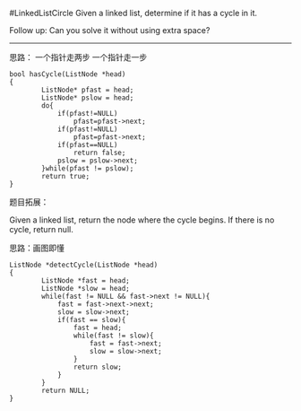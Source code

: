 #LinkedListCircle
Given a linked list, determine if it has a cycle in it.

Follow up:
Can you solve it without using extra space?

---


思路：
一个指针走两步 一个指针走一步

```
bool hasCycle(ListNode *head)
{
        ListNode* pfast = head;  
        ListNode* pslow = head;  
        do{  
            if(pfast!=NULL)  
                pfast=pfast->next;  
            if(pfast!=NULL)  
                pfast=pfast->next;  
            if(pfast==NULL)  
                return false;  
            pslow = pslow->next;  
        }while(pfast != pslow);  
        return true;  
}
```



题目拓展：

Given a linked list, return the node where the cycle begins. If there is no cycle, return null.

思路：画图即懂
```
ListNode *detectCycle(ListNode *head)
{
        ListNode *fast = head;
        ListNode *slow = head;
        while(fast != NULL && fast->next != NULL){
            fast = fast->next->next;
            slow = slow->next;
            if(fast == slow){
                fast = head;
                while(fast != slow){
                    fast = fast->next;
                    slow = slow->next;
                }
                return slow;
            }
        }
        return NULL;
}
```
